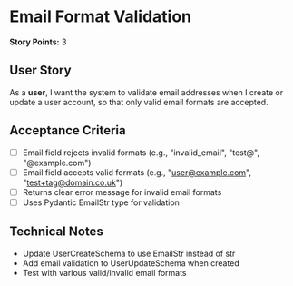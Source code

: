 # Email Format Validation

**Story Points:** 3

## User Story
As a **user**, I want the system to validate email addresses when I create or update a user account, so that only valid email formats are accepted.

## Acceptance Criteria
- [ ] Email field rejects invalid formats (e.g., "invalid_email", "test@", "@example.com")
- [ ] Email field accepts valid formats (e.g., "user@example.com", "test+tag@domain.co.uk")
- [ ] Returns clear error message for invalid email formats
- [ ] Uses Pydantic EmailStr type for validation

## Technical Notes
- Update UserCreateSchema to use EmailStr instead of str
- Add email validation to UserUpdateSchema when created
- Test with various valid/invalid email formats 